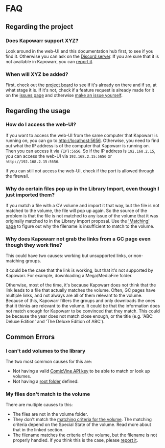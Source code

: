 # FAQ

## Regarding the project

### Does Kapowarr support XYZ?

Look around in the web-UI and this documentation hub first, to see if you find it. Otherwise you can ask on the [Discord server](https://discord.gg/5gWtW3ekgZ). If you are sure that it is not available in Kapowarr, you can [report it](./reporting.md).

### When will XYZ be added?

First, check out the [project board](https://github.com/users/Casvt/projects/5) to see if it's already on there and if so, at what stage it is. If it's not, check if a feature request is already made for it on the [issues page](https://github.com/Casvt/Kapowarr/issues) and otherwise [make an issue yourself](./reporting.md).

## Regarding the usage

### How do I access the web-UI?

If you want to access the web-UI from the same computer that Kapowarr is running on, you can go to [http://localhost:5656](http://localhost:5656). Otherwise, you need to find out what the IP address is of the computer that Kapowarr is running on. Then you can access it via `{IP}:5656`. So if the IP address is `192.168.2.15`, you can access the web-UI via `192.168.2.15:5656` or `http://192.168.2.15:5656`.

If you can still not access the web-UI, check if the port is allowed through the firewall.

### Why do certain files pop up in the Library Import, even though I just imported them?

If you match a file with a CV volume and import it that way, but the file is not matched to the volume, the file will pop up again. So the source of the problem is that the file is not matched to any issue of the volume that it was originally matched to in the Library Import proposal. Use the ['Matching' page](../general_info/matching.md#files-to-issues) to figure out why the filename is insufficient to match to the volume.

### Why does Kapowarr not grab the links from a GC page even though they work fine?

This could have two causes: working but unsupported links, or non-matching groups.

It could be the case that the link is working, but that it's not supported by Kapowarr. For example, downloading a Mega/MediaFire folder.

Otherwise, most of the time, it's because Kapowarr does not think that the link leads to a file that actually matches the volume. Often, GC pages have multiple links, and not always are all of them relevant to the volume. Because of this, Kapowarr filters the groups and only downloads the ones that it thinks are relevant to the volume. It could be that the information does not match enough for Kapowarr to be convinced that they match. This could be because the year does not match close enough, or the title (e.g. 'ABC: Deluxe Edition' and 'The Deluxe Edition of ABC').

## Common Errors

### I can't add volumes to the library

The two most common causes for this are:

- Not having a valid [ComicVine API key](../settings/general.md#comic-vine-api-key) to be able to match or look up volumes.
- Not having a [root folder](../settings/mediamanagement.md#root-folders) defined.

### My files don't match to the volume

There are multiple causes to this:

- The files are not in the volume folder.
- They don't match the [matching criteria for the volume](../general_info/matching.md#files-to-issues). The matching criteria depend on the Special State of the volume. Read more about that in the linked section.
- The filename matches the criteria of the volume, but the filename is not properly handled. If you think this is the case, please [report it](../other_docs/reporting.md).
